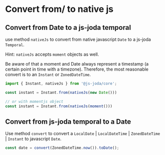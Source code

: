 # Convert from/ to native js

## Convert from Date to a js-joda temporal

use method `nativeJs` to convert from native javascript `Date` to a js-joda `Temporal`.

Hint: `nativeJs` accepts `moment` objects as well.

Be aware of that a moment and Date always represent a timestamp (a certain point in time with a timezone). 
Therefore, the most reasonable convert is to an `Instant` or `ZonedDateTime`.

```javascript
import { Instant, nativeJs } from '@js-joda/core';

const instant = Instant.from(nativeJs(new Date()))

// or with momentjs object
const instant = Instant.from(nativeJs(moment()))
```

## Convert from js-joda temporal to a Date

Use method `convert` to convert a `LocalDate` | `LocalDateTime` | `ZonedDateTime` | `Instant` 
to javascript `Date`.

```javascript
const date = convert(ZonedDateTime.now()).toDate();
```
